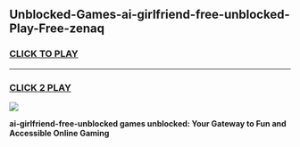 
## Unblocked-Games-ai-girlfriend-free-unblocked-Play-Free-zenaq
<h3>
<a href="https://premium76.site?title=ai-girlfriend-free-unblocked&ref=21A">CLICK TO PLAY</a></h3>
<hr>

<h3>
<a href="https://premium76.site?title=ai-girlfriend-free-unblocked&ref=21A">CLICK 2 PLAY</a>
  
</h3>

<a href="https://premium76.site?title=ai-girlfriend-free-unblocked&ref=21A"><img src="https://clearcache.store/games.png"></a>


**ai-girlfriend-free-unblocked games unblocked: Your Gateway to Fun and Accessible Online Gaming**

